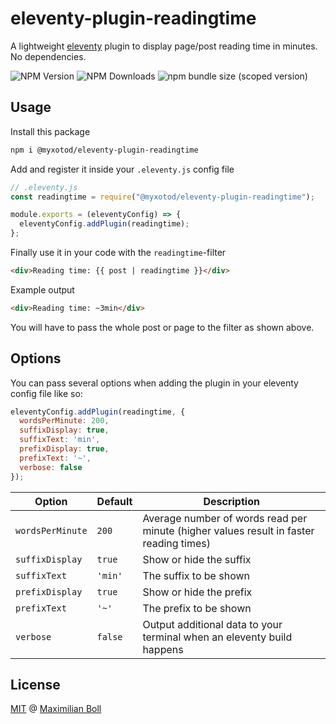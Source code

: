 # eleventy-plugin-readingtime

A lightweight [eleventy](https://11ty.dev) plugin to display page/post reading time in minutes. No dependencies.

![NPM Version](https://img.shields.io/npm/v/@myxotod/eleventy-plugin-readingtime.svg) ![NPM Downloads](https://img.shields.io/npm/d18m/%40myxotod%2Feleventy-plugin-readingtime) ![npm bundle size (scoped version)](https://img.shields.io/bundlephobia/min/%40myxotod/eleventy-plugin-readingtime/1.1.2)


## Usage

Install this package

```sh
npm i @myxotod/eleventy-plugin-readingtime
```

Add and register it inside your `.eleventy.js` config file

```js
// .eleventy.js
const readingtime = require("@myxotod/eleventy-plugin-readingtime");

module.exports = (eleventyConfig) => {
  eleventyConfig.addPlugin(readingtime);
};
```

Finally use it in your code with the `readingtime`-filter

```html
<div>Reading time: {{ post | readingtime }}</div>
```

Example output

```html
<div>Reading time: ~3min</div>
```

You will have to pass the whole post or page to the filter as shown above.

## Options

You can pass several options when adding the plugin in your eleventy config file like so:

```js
eleventyConfig.addPlugin(readingtime, {
  wordsPerMinute: 200,
  suffixDisplay: true,
  suffixText: 'min',
  prefixDisplay: true,
  prefixText: '~',
  verbose: false
});
```

| Option | Default | Description |
|--------|---------|-------------|
|`wordsPerMinute`|`200`|Average number of words read per minute (higher values result in faster reading times)|
|`suffixDisplay`|`true`|Show or hide the suffix|
|`suffixText`|`'min'`|The suffix to be shown|
|`prefixDisplay`|`true`|Show or hide the prefix|
|`prefixText`|`'~'`|The prefix to be shown|
|`verbose`|`false`|Output additional data to your terminal when an eleventy build happens|

## License

[MIT](https://github.com/MyXoToD/eleventy-plugin-readingtime/blob/main/LICENSE) @ [Maximilian Boll](https://www.makkusu.dev)